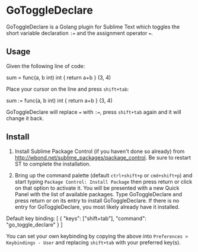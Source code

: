 GoToggleDeclare
===============

GoToggleDeclare is a Golang plugin for Sublime Text which toggles the short variable declaration `:=` and the assignment operator `=`.

Usage
-----

Given the following line of code:

  sum = func(a, b int) int { return a+b } (3, 4)

Place your cursor on the line and press `shift+tab`:

  sum := func(a, b int) int { return a+b } (3, 4)
  
GoToggleDeclare will replace `=` with `:=`, press `shift+tab` again and it will change it back.


Install
-------

1. Install Sublime Package Control (if you haven't done so already) from http://wbond.net/sublime_packages/package_control. Be sure to restart ST to complete the installation.

2. Bring up the command palette (default `ctrl+shift+p` or `cmd+shift+p`) and start typing `Package Control: Install Package` then press return or click on that option to activate it. You will be presented with a new Quick Panel with the list of available packages. Type GoToggleDeclare and press return or on its entry to install GoToggleDeclare. If there is no entry for GoToggleDeclare, you most likely already have it installed.



Default key binding:
	[
	    { 
	        "keys": ["shift+tab"], "command": "go_toggle_declare"
	    }
	]
	
You can set your own keybinding by copying the above into `Preferences > Keybindings - User` and replacing `shift+tab` with your preferred key(s).
